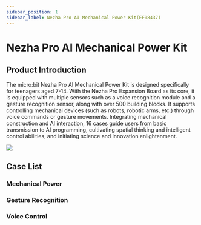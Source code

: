 ```yaml
---
sidebar_position: 1
sidebar_label: Nezha Pro AI Mechanical Power Kit(EF08437)
---
```


# Nezha Pro AI Mechanical Power Kit

## Product Introduction
The micro:bit Nezha Pro AI Mechanical Power Kit is designed specifically for teenagers aged 7-14. With the Nezha Pro Expansion Board as its core, it is equipped with multiple sensors such as a voice recognition module and a gesture recognition sensor, along with over 500 building blocks. It supports controlling mechanical devices (such as robots, robotic arms, etc.) through voice commands or gesture movements. Integrating mechanical construction and AI interaction, 16 cases guide users from basic transmission to AI programming, cultivating spatial thinking and intelligent control abilities, and initiating science and innovation enlightenment.

![](https://wiki-media-ef.oss-cn-hongkong.aliyuncs.com/i18n/en/docusaurus-plugin-content-docs/current/microbit/building-blocks/nezha-pro-ai-mechanical-power-kit/images/nezha-pro-ai-mechanical-power-kit.png)

## Case List

### Mechanical Power
<cardbox>
  <card
    href="./nezha-pro-ai-mechanical-power-kit-case-01/"
    title="Simple Quadruped Robot"
    description=""
    img={'https://wiki-media-ef.oss-cn-hongkong.aliyuncs.com/i18n/en/docusaurus-plugin-content-docs/current/microbit/building-blocks/nezha-pro-ai-mechanical-power-kit/images/nezha-pro-ai-mechanical-power-kit-case-01.png'}
  />
  <card
    href="./nezha-pro-ai-mechanical-power-kit-case-02/"
    title="Bipedal Walking Robot"
    description=""
    img={'https://wiki-media-ef.oss-cn-hongkong.aliyuncs.com/i18n/en/docusaurus-plugin-content-docs/current/microbit/building-blocks/nezha-pro-ai-mechanical-power-kit/images/nezha-pro-ai-mechanical-power-kit-case-02.png'}
  />
  <card
    href="./nezha-pro-ai-mechanical-power-kit-case-03/"
    title="Simple Mechanical Dog"
    description=""
    img={'https://wiki-media-ef.oss-cn-hongkong.aliyuncs.com/i18n/en/docusaurus-plugin-content-docs/current/microbit/building-blocks/nezha-pro-ai-mechanical-power-kit/images/nezha-pro-ai-mechanical-power-kit-case-03.png'}
  />
  <card
    href="./nezha-pro-ai-mechanical-power-kit-case-04/"
    title="Vibration Robot"
    description=""
    img={'https://wiki-media-ef.oss-cn-hongkong.aliyuncs.com/i18n/en/docusaurus-plugin-content-docs/current/microbit/building-blocks/nezha-pro-ai-mechanical-power-kit/images/nezha-pro-ai-mechanical-power-kit-case-04.png'}
  />
  <card
    href="./nezha-pro-ai-mechanical-power-kit-case-05/"
    title="Helicopter"
    description=""
    img={'https://wiki-media-ef.oss-cn-hongkong.aliyuncs.com/i18n/en/docusaurus-plugin-content-docs/current/microbit/building-blocks/nezha-pro-ai-mechanical-power-kit/images/nezha-pro-ai-mechanical-power-kit-case-05.png'}
  />
  <card
    href="./nezha-pro-ai-mechanical-power-kit-case-06/"
    title="Wood-Sawing Robot"
    description=""
    img={'https://wiki-media-ef.oss-cn-hongkong.aliyuncs.com/i18n/en/docusaurus-plugin-content-docs/current/microbit/building-blocks/nezha-pro-ai-mechanical-power-kit/images/nezha-pro-ai-mechanical-power-kit-case-06.png'}
  />
</cardbox>

### Gesture Recognition
<cardbox>
  <card
    href="./nezha-pro-ai-mechanical-power-kit-case-07/"
    title="Gesture-Controlled Racing Car"
    description=""
    img={'https://wiki-media-ef.oss-cn-hongkong.aliyuncs.com/i18n/en/docusaurus-plugin-content-docs/current/microbit/building-blocks/nezha-pro-ai-mechanical-power-kit/images/nezha-pro-ai-mechanical-power-kit-case-07.png'}
  />
  <card
    href="./nezha-pro-ai-mechanical-power-kit-case-08/"
    title="Gesture-Controlled Desk Lamp"
    description=""
    img={'https://wiki-media-ef.oss-cn-hongkong.aliyuncs.com/i18n/en/docusaurus-plugin-content-docs/current/microbit/building-blocks/nezha-pro-ai-mechanical-power-kit/images/nezha-pro-ai-mechanical-power-kit-case-08.png'}
  />
  <card
    href="./nezha-pro-ai-mechanical-power-kit-case-09/"
    title="Gesture-Controlled Bulldozer"
    description=""
    img={'https://wiki-media-ef.oss-cn-hongkong.aliyuncs.com/i18n/en/docusaurus-plugin-content-docs/current/microbit/building-blocks/nezha-pro-ai-mechanical-power-kit/images/nezha-pro-ai-mechanical-power-kit-case-09.png'}
  />
  <card
    href="./nezha-pro-ai-mechanical-power-kit-case-10/"
    title="Gesture-Controlled Robotic Arm"
    description=""
    img={'https://wiki-media-ef.oss-cn-hongkong.aliyuncs.com/i18n/en/docusaurus-plugin-content-docs/current/microbit/building-blocks/nezha-pro-ai-mechanical-power-kit/images/nezha-pro-ai-mechanical-power-kit-case-10.png'}
  />
  <card
    href="./nezha-pro-ai-mechanical-power-kit-case-11/"
    title="Gesture-Controlled Excavator"
    description=""
    img={'https://wiki-media-ef.oss-cn-hongkong.aliyuncs.com/i18n/en/docusaurus-plugin-content-docs/current/microbit/building-blocks/nezha-pro-ai-mechanical-power-kit/images/nezha-pro-ai-mechanical-power-kit-case-11.png'}
  />
</cardbox>

### Voice Control
<cardbox>
  <card
    href="./nezha-pro-ai-mechanical-power-kit-case-12/"
    title="Voice-Controlled Fan"
    description=""
    img={'https://wiki-media-ef.oss-cn-hongkong.aliyuncs.com/i18n/en/docusaurus-plugin-content-docs/current/microbit/building-blocks/nezha-pro-ai-mechanical-power-kit/images/nezha-pro-ai-mechanical-power-kit-case-12.png'}
  />
  <card
    href="./nezha-pro-ai-mechanical-power-kit-case-13/"
    title="Voice-Controlled Forklift"
    description=""
    img={'https://wiki-media-ef.oss-cn-hongkong.aliyuncs.com/i18n/en/docusaurus-plugin-content-docs/current/microbit/building-blocks/nezha-pro-ai-mechanical-power-kit/images/nezha-pro-ai-mechanical-power-kit-case-13.png'}
  />
  <card
    href="./nezha-pro-ai-mechanical-power-kit-case-14/"
    title="Voice-Controlled Lamp"
    description=""
    img={'https://wiki-media-ef.oss-cn-hongkong.aliyuncs.com/i18n/en/docusaurus-plugin-content-docs/current/microbit/building-blocks/nezha-pro-ai-mechanical-power-kit/images/nezha-pro-ai-mechanical-power-kit-case-14.png'}
  />
  <card
    href="./nezha-pro-ai-mechanical-power-kit-case-15/"
    title="Voice-Controlled Transport Vehicle"
    description=""
    img={'https://wiki-media-ef.oss-cn-hongkong.aliyuncs.com/i18n/en/docusaurus-plugin-content-docs/current/microbit/building-blocks/nezha-pro-ai-mechanical-power-kit/images/nezha-pro-ai-mechanical-power-kit-case-15.png'}
  />
  <card
    href="./nezha-pro-ai-mechanical-power-kit-case-16/"
    title="Voice-Controlled Beetle"
    description=""
    img={'https://wiki-media-ef.oss-cn-hongkong.aliyuncs.com/i18n/en/docusaurus-plugin-content-docs/current/microbit/building-blocks/nezha-pro-ai-mechanical-power-kit/images/nezha-pro-ai-mechanical-power-kit-case-16.png'}
  />
</cardbox>
